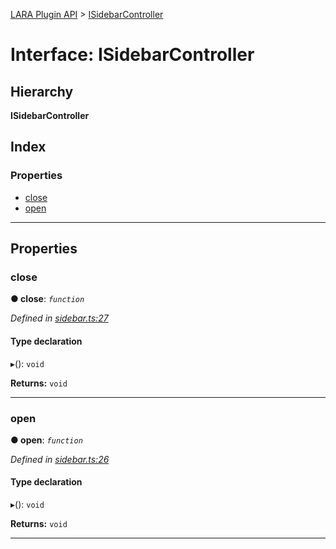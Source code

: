 [LARA Plugin API](../README.md) > [ISidebarController](../interfaces/isidebarcontroller.md)

# Interface: ISidebarController

## Hierarchy

**ISidebarController**

## Index

### Properties

* [close](isidebarcontroller.md#close)
* [open](isidebarcontroller.md#open)

---

## Properties

<a id="close"></a>

###  close

**● close**: *`function`*

*Defined in [sidebar.ts:27](https://github.com/concord-consortium/lara/blob/c29432d2/lara-typescript/src/plugin-api/sidebar.ts#L27)*

#### Type declaration
▸(): `void`

**Returns:** `void`

___
<a id="open"></a>

###  open

**● open**: *`function`*

*Defined in [sidebar.ts:26](https://github.com/concord-consortium/lara/blob/c29432d2/lara-typescript/src/plugin-api/sidebar.ts#L26)*

#### Type declaration
▸(): `void`

**Returns:** `void`

___

